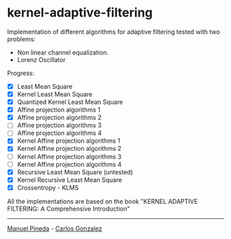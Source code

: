 # kernel-adaptive-filtering

Implementation of different algorithms for adaptive filtering 
tested with two problems:

- Non linear channel equalization.
- Lorenz Oscillator

Progress:

- [x] Least Mean Square
- [x] Kernel Least Mean Square
- [x] Quantized Kernel Least Mean Square
- [x] Affine projection algorithms 1
- [x] Affine projection algorithms 2
- [ ] Affine projection algorithms 3
- [ ] Affine projection algorithms 4
- [x] Kernel Affine projection algorithms 1
- [x] Kernel Affine projection algorithms 2
- [ ] Kernel Affine projection algorithms 3
- [ ] Kernel Affine projection algorithms 4
- [x] Recursive Least Mean Square (untested)
- [x] Kernel Recursive Least Mean Square
- [x] Crossentropy - KLMS

All the implementations are based on the book "KERNEL ADAPTIVE FILTERING: A Comprehensive Introduction"

--------------
[Manuel Pineda](https://github.com/pin3da/) - [Carlos Gonzalez](https://github.com/caal-15/)
